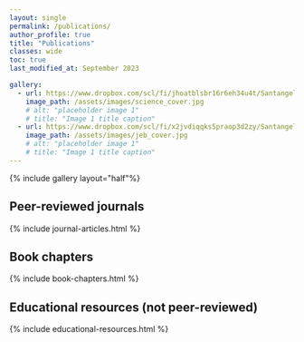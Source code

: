 ```yaml
---
layout: single
permalink: /publications/
author_profile: true
title: "Publications"
classes: wide
toc: true
last_modified_at: September 2023 

gallery:
  - url: https://www.dropbox.com/scl/fi/jhoatblsbr16r6eh34u4t/Santangelo-et-al.-2022-Global-urban-environmental-change-drives-adaptation-in-white-clover.pdf?rlkey=gb6dgskpvc1sueoc3wmf50qtg&dl=0
    image_path: /assets/images/science_cover.jpg
    # alt: "placeholder image 1"
    # title: "Image 1 title caption"
  - url: https://www.dropbox.com/scl/fi/x2jvdiqqks5praop3d2zy/Santangelo-Thompson-Johnson-2018-Herbivores-and-plant-defenses-affect-selection-on-plant-reproductive-traits-more-strongly-than-po.pdf?rlkey=t80wx6mmjk94kpgl92hd0q08t&dl=0
    image_path: /assets/images/jeb_cover.jpg
    # alt: "placeholder image 1"
    # title: "Image 1 title caption"
---
```


{% include gallery layout="half"%}

## Peer-reviewed journals

{% include journal-articles.html %}

## Book chapters

{% include book-chapters.html %}

<!-- ## Preprints -->

<!-- {% include preprints.html %} -->

## Educational resources (not peer-reviewed)

{% include educational-resources.html %}
